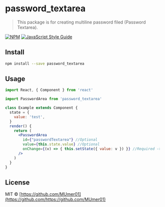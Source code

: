 # password_textarea

> This package is for creating multiline password filed (Password Textarea).

[![NPM](https://img.shields.io/npm/v/password_textarea.svg)](https://www.npmjs.com/package/password_textarea) [![JavaScript Style Guide](https://img.shields.io/badge/code_style-standard-brightgreen.svg)](https://standardjs.com)

## Install

```bash
npm install --save password_textarea
```

## Usage

```jsx
import React, { Component } from 'react'

import PasswordArea from 'password_textarea'

class Example extends Component {
  state = {
    value: 'test',
  }
  render() {
    return (
      <PasswordArea 
        id={"passwordTextarea"} //Optional
        value={this.state.value} //Optional
        onChange={(v) => { this.setState({ value: v }) }} //Required -> onChange function which return new value.
      />
    )
  }
}

```

## License

MIT © [https://github.com/MUmer01](https://github.com/https://github.com/MUmer01)
